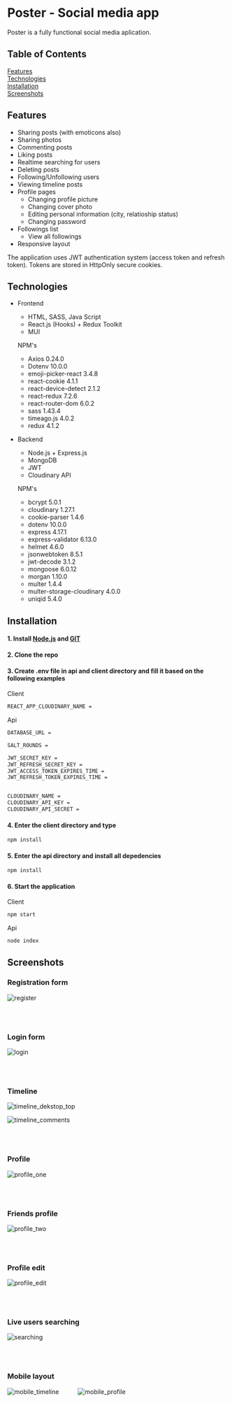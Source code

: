 # Poster - Social media app

Poster is a fully functional social media aplication.



## Table of Contents  
[Features](#Features)   
[Technologies](#Technologies)   
[Installation](#Installation)  
[Screenshots](#Screenshots)  


## Features 
 - Sharing posts (with emoticons also)
 - Sharing photos
 - Commenting posts
 - Liking posts
 - Realtime searching for users
 - Deleting posts
 - Following/Unfollowing users
 - Viewing timeline posts
 - Profile pages
   - Changing profile picture
   - Changing cover photo
   - Editing personal information (city, relatioship status)
   - Changing password
- Followings list
   - View all followings
- Responsive layout



The application uses JWT authentication system (access token and refresh token). Tokens are stored in HttpOnly secure cookies.   



## Technologies

- Frontend

   - HTML, SASS, Java Script 
   - React.js (Hooks) + Redux Toolkit
   - MUI
   
   
   
    NPM's
    - Axios 0.24.0
    - Dotenv 10.0.0
    - emoji-picker-react 3.4.8
    - react-cookie 4.1.1
    - react-device-detect 2.1.2
    - react-redux 7.2.6
    - react-router-dom 6.0.2
    - sass 1.43.4
    - timeago.js 4.0.2
    - redux 4.1.2
  
- Backend
   - Node.js + Express.js
   - MongoDB
   - JWT
   - Cloudinary API

    NPM's
    - bcrypt 5.0.1
    - cloudinary 1.27.1
    - cookie-parser 1.4.6
    - dotenv 10.0.0
    - express 4.17.1
    - express-validator 6.13.0
    - helmet 4.6.0
    - jsonwebtoken 8.5.1
    - jwt-decode 3.1.2
    - mongoose 6.0.12
    - morgan 1.10.0
    - multer 1.4.4
    - multer-storage-cloudinary 4.0.0
    - uniqid 5.4.0

 ## Installation
 
 #### 1. Install [Node.js](https://nodejs.org/en/) and [GIT](https://git-scm.com/) 
 #### 2. Clone the repo
 #### 3. Create **.env** file in api and client directory and fill it based on the following examples
 
 Client
  ```bash
REACT_APP_CLOUDINARY_NAME = 
```

Api 
  ```bash
DATABASE_URL = 

SALT_ROUNDS = 

JWT_SECRET_KEY = 
JWT_REFRESH_SECRET_KEY = 
JWT_ACCESS_TOKEN_EXPIRES_TIME = 
JWT_REFRESH_TOKEN_EXPIRES_TIME = 


CLOUDINARY_NAME = 
CLOUDINARY_API_KEY = 
CLOUDINARY_API_SECRET = 
```
 
 #### 4. Enter the client directory and type 
 ```bash
npm install
```
#### 5. Enter the api directory and install all depedencies
 ```bash
npm install
```
#### 6. Start the application

Client
 ```bash
npm start
```

Api
 ```bash
node index
```

## Screenshots

### Registration form
![register](https://i.postimg.cc/8PFLDHjD/register.png)

<br/>
<br/>

### Login form
![login](https://i.postimg.cc/7PtSpcPm/login.png)

<br/>
<br/>

### Timeline
![timeline_dekstop_top](https://i.postimg.cc/tggDCFmY/68747470733a2f2f692e706f7374696d672e63632f44775a6e774c30632f74696d656c696e652e706e67.png)

![timeline_comments](https://i.postimg.cc/rF5t96NH/all-friends.png)

<br/>
<br/>

### Profile
![profile_one](https://i.postimg.cc/c4zd1Fqx/obraz.png)

<br/>
<br/>

### Friends profile
![profile_two](https://i.postimg.cc/sxVb0CZJ/user-profile.png)

<br/>
<br/>

### Profile edit
![profile_edit](https://i.postimg.cc/G35BRLqV/profile-edit.png)

<br/>
<br/>

### Live users searching
![searching](https://i.postimg.cc/3wx47kQM/searching.png)

<br/>
<br/>

### Mobile layout
![mobile_timeline](https://i.postimg.cc/sDjJfJYN/obraz.png) &nbsp; &nbsp; &nbsp; &nbsp; &nbsp;
![mobile_profile](https://i.postimg.cc/L4N1DFPx/obraz.png)


   
